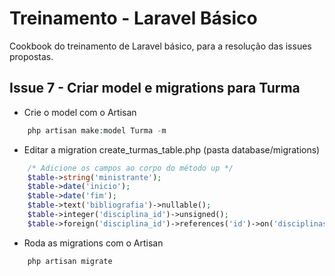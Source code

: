 # Treinamento - Laravel Básico

Cookbook do treinamento de Laravel básico, para a resolução das issues propostas.

## Issue 7 - Criar model e migrations para Turma

- Crie o model com o Artisan
```php
    php artisan make:model Turma -m
```

- Editar a migration create_turmas_table.php (pasta database/migrations)
```php
    /* Adicione os campos ao corpo do método up */
    $table->string('ministrante');
    $table->date('inicio');
    $table->date('fim');
    $table->text('bibliografia')->nullable();
    $table->integer('disciplina_id')->unsigned();
    $table->foreign('disciplina_id')->references('id')->on('disciplinas');
```

- Roda as migrations com o Artisan
```
    php artisan migrate
```
